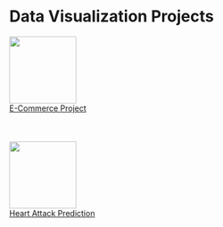 # Data Visualization Projects
 
<div>
  <a
    href="https://github.com/gabe-martins/Python-Data-Visualization/blob/main/ECommerce/E_Commerce.ipynb"
    rel="noopener noreferrer"
  >
    <img
      src="https://img-premium.flaticon.com/png/512/3045/premium/3045702.png?token=exp=1626548402~hmac=93d024237ece5960301a34a523cf3d43"
      width="120"
    />
    <br />
    E-Commerce Project</a
  >
</div>
<br /><br /><br />
<div>
  <a
    href="https://github.com/gabe-martins/Python-Data-Visualization/blob/main/HeartAttack/HeartAttackPrediction.ipynb"
    rel="noopener noreferrer"
  >
    <img
      src="https://img-premium.flaticon.com/png/512/3389/premium/3389056.png?token=exp=1626548541~hmac=25fe9e29fed3bbcd1a89c9b5e0c665af"
      width="120"
    />
    <br />
    Heart Attack Prediction</a
  >
</div>

